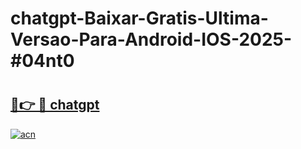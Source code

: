 # chatgpt-Baixar-Gratis-Ultima-Versao-Para-Android-IOS-2025-#04nt0

# <h2><a href="https://ainizakaria.my?title=chatgpt&ref=22M">🔗👉 🔴 chatgpt</a></h2>

[![acn](https://github.com/user-attachments/assets/0f9c940e-d8b0-45ae-aac7-cd30a18b3e1c)](https://ainizakaria.my?title=chatgpt&ref=22M)

